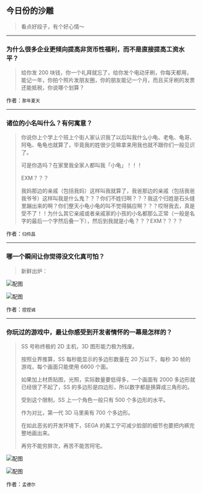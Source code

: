 ## 今日份的沙雕

> 看点好段子，有个好心情～


 
---

### 为什么很多企业更倾向提高非货币性福利，而不是直接提高工资水平？

> 给你发 200 块钱，你一个礼拜就忘了，给你发个电动牙刷，你每天都用，能记一年，你拍个照片发朋友圈，你的朋友能记一个月，而且买牙刷的发票还能抵税，你说哪个划算？


作者：`那年夏天`

---

### 诸位的小名叫什么？有何寓意？

> 你说你上个学上个班上个街人家认识我了以后叫我什么小龟、老龟、龟哥、阿龟、龟龟也就算了，毕竟我的姓很少见嘛拿来用我也就不跟你们一般见识了。
> 
> 可是你造吗？在家里我全家人都叫我「小龟」！！！
> 
> EXM？？？
> 
> 我妈那边的亲戚（包括我妈）这样叫我就算了，我爸那边的亲戚（包括我爸我爷爷）这样叫我是什么鬼？？？你们不姓归啊？？？我这个归姓是石头缝里蹦出来的啊？你们整天小龟小龟的叫不觉得膈应啊？？？哎呀我去，真是受不了！！为什么其它亲戚或者亲戚家的小孩的小名都那么正常（一般是名字的最后一个字然后叠一下），然后到我就是小龟？？？EXM？？？？


作者：`归伶昌`

---

### 哪一个瞬间让你觉得没文化真可怕？

> 新鲜出炉：



![配图](http://pic2.zhimg.com/70/v2-97632f0509fbf331e4ef9c3fd8db8705_b.jpg)



![配图](http://pic4.zhimg.com/70/v2-213b5562d91f8f462f3c6339f478c80b_b.jpg)


作者：`捏捏诚`

---

### 你玩过的游戏中，最让你感受到开发者情怀的一幕是怎样的？

> SS 号称终极的 2D 主机，3D 图形能力极为残废。
> 
> 按照业界推算，SS 每秒能显示的多边形数量在 20 万以下，每秒 30 帧的游戏，每个画面只能使用 6600 个面。
> 
> 如果加上材质贴图，光照，实际数量要低得多，一个画面有 2000 多边形就已经很了不起了，SS 的多边形是四边形，所以数字都是换算成三角形的。
> 
> 受到这个限制，SS 上一个角色一般只有 500 个多边形的水平。
> 
> 作为对比，第一代 3D 马里奥有 700 个多边形。
> 
> 在如此恶劣的开发环境下，SEGA 的美工宁可减少脸部的细节也要把内裤完整地画出来。
> 
> 再穷不能穷胖次，再苦不能苦阿宅。



![配图](http://pic4.zhimg.com/70/v2-4efad828c02c8b6ffeccbb10a664a2af_b.jpg)



![配图](http://pic1.zhimg.com/70/v2-940f0997dc16f1491035cc44f395b668_b.jpg)


作者：`孟德尔`
